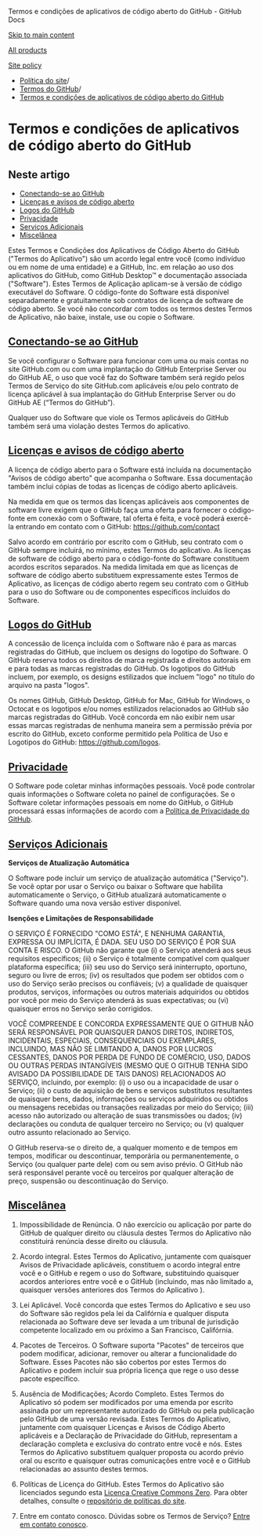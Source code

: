 Termos e condições de aplicativos de código aberto do GitHub - GitHub Docs

[Skip to main content](#main-content)

[All products](/pt)

[Site policy](/site-policy)

* [Política do site](/pt/site-policy)/
* [Termos do GitHub](/pt/site-policy/github-terms)/
* [Termos e condições de aplicativos de código aberto do GitHub](/pt/site-policy/github-terms/github-open-source-applications-terms-and-conditions)

Termos e condições de aplicativos de código aberto do GitHub
==========

Neste artigo
----------

* [Conectando-se ao GitHub](#connecting-to-github)
* [Licenças e avisos de código aberto](#open-source-licenses-and-notices)
* [Logos do GitHub](#githubs-logos)
* [Privacidade](#privacy)
* [Serviços Adicionais](#additional-services)
* [Miscelânea](#miscellanea)

Estes Termos e Condições dos Aplicativos de Código Aberto do GitHub ("Termos do Aplicativo") são um acordo legal entre você (como indivíduo ou em nome de uma entidade) e a GitHub, Inc. em relação ao uso dos aplicativos do GitHub, como GitHub Desktop™ e documentação associada ("Software"). Estes Termos de Aplicação aplicam-se à versão de código executável do Software. O código-fonte do Software está disponível separadamente e gratuitamente sob contratos de licença de software de código aberto. Se você não concordar com todos os termos destes Termos de Aplicativo, não baixe, instale, use ou copie o Software.

[Conectando-se ao GitHub](#connecting-to-github)
----------

Se você configurar o Software para funcionar com uma ou mais contas no site GitHub.com ou com uma implantação do GitHub Enterprise Server ou do GitHub AE, o uso que você faz do Software também será regido pelos Termos de Serviço do site GitHub.com aplicáveis e/ou pelo contrato de licença aplicável à sua implantação do GitHub Enterprise Server ou do GitHub AE (“Termos do GitHub”).

Qualquer uso do Software que viole os Termos aplicáveis do GitHub também será uma violação destes Termos do aplicativo.

[Licenças e avisos de código aberto](#open-source-licenses-and-notices)
----------

A licença de código aberto para o Software está incluída na documentação "Avisos de código aberto" que acompanha o Software. Essa documentação também inclui cópias de todas as licenças de código aberto aplicáveis.

Na medida em que os termos das licenças aplicáveis aos componentes de software livre exigem que o GitHub faça uma oferta para fornecer o código-fonte em conexão com o Software, tal oferta é feita, e você poderá exercê-la entrando em contato com o GitHub: <https://github.com/contact>

Salvo acordo em contrário por escrito com o GitHub, seu contrato com o GitHub sempre incluirá, no mínimo, estes Termos do aplicativo. As licenças de software de código aberto para o código-fonte do Software constituem acordos escritos separados. Na medida limitada em que as licenças de software de código aberto substituem expressamente estes Termos de Aplicativo, as licenças de código aberto regem seu contrato com o GitHub para o uso do Software ou de componentes específicos incluídos do Software.

[Logos do GitHub](#githubs-logos)
----------

A concessão de licença incluída com o Software não é para as marcas registradas do GitHub, que incluem os designs do logotipo do Software. O GitHub reserva todos os direitos de marca registrada e direitos autorais em e para todas as marcas registradas do GitHub. Os logotipos do GitHub incluem, por exemplo, os designs estilizados que incluem "logo" no título do arquivo na pasta "logos".

Os nomes GitHub, GitHub Desktop, GitHub for Mac, GitHub for Windows, o Octocat e os logotipos e/ou nomes estilizados relacionados ao GitHub são marcas registradas do GitHub. Você concorda em não exibir nem usar essas marcas registradas de nenhuma maneira sem a permissão prévia por escrito do GitHub, exceto conforme permitido pela Política de Uso e Logotipos do GitHub: <https://github.com/logos>.

[Privacidade](#privacy)
----------

O Software pode coletar minhas informações pessoais. Você pode controlar quais informações o Software coleta no painel de configurações. Se o Software coletar informações pessoais em nome do GitHub, o GitHub processará essas informações de acordo com a [Política de Privacidade do GitHub](/pt/site-policy/privacy-policies/github-privacy-statement).

[Serviços Adicionais](#additional-services)
----------

**Serviços de Atualização Automática**

O Software pode incluir um serviço de atualização automática ("Serviço"). Se você optar por usar o Serviço ou baixar o Software que habilita automaticamente o Serviço, o GitHub atualizará automaticamente o Software quando uma nova versão estiver disponível.

**Isenções e Limitações de Responsabilidade**

O SERVIÇO É FORNECIDO "COMO ESTÁ", E NENHUMA GARANTIA, EXPRESSA OU IMPLÍCITA, É DADA. SEU USO DO SERVIÇO É POR SUA CONTA E RISCO. O GitHub não garante que (i) o Serviço atenderá aos seus requisitos específicos; (ii) o Serviço é totalmente compatível com qualquer plataforma específica; (iii) seu uso do Serviço será ininterrupto, oportuno, seguro ou livre de erros; (iv) os resultados que podem ser obtidos com o uso do Serviço serão precisos ou confiáveis; (v) a qualidade de quaisquer produtos, serviços, informações ou outros materiais adquiridos ou obtidos por você por meio do Serviço atenderá às suas expectativas; ou (vi) quaisquer erros no Serviço serão corrigidos.

VOCÊ COMPREENDE E CONCORDA EXPRESSAMENTE QUE O GITHUB NÃO SERÁ RESPONSÁVEL POR QUAISQUER DANOS DIRETOS, INDIRETOS, INCIDENTAIS, ESPECIAIS, CONSEQUENCIAIS OU EXEMPLARES, INCLUINDO, MAS NÃO SE LIMITANDO A, DANOS POR LUCROS CESSANTES, DANOS POR PERDA DE FUNDO DE COMÉRCIO, USO, DADOS OU OUTRAS PERDAS INTANGÍVEIS (MESMO QUE O GITHUB TENHA SIDO AVISADO DA POSSIBILIDADE DE TAIS DANOS) RELACIONADOS AO SERVIÇO, incluindo, por exemplo: (i) o uso ou a incapacidade de usar o Serviço; (ii) o custo de aquisição de bens e serviços substitutos resultantes de quaisquer bens, dados, informações ou serviços adquiridos ou obtidos ou mensagens recebidas ou transações realizadas por meio do Serviço; (iii) acesso não autorizado ou alteração de suas transmissões ou dados; (iv) declarações ou conduta de qualquer terceiro no Serviço; ou (v) qualquer outro assunto relacionado ao Serviço.

O GitHub reserva-se o direito de, a qualquer momento e de tempos em tempos, modificar ou descontinuar, temporária ou permanentemente, o Serviço (ou qualquer parte dele) com ou sem aviso prévio. O GitHub não será responsável perante você ou terceiros por qualquer alteração de preço, suspensão ou descontinuação do Serviço.

[Miscelânea](#miscellanea)
----------

1. Impossibilidade de Renúncia. O não exercício ou aplicação por parte do GitHub de qualquer direito ou cláusula destes Termos do Aplicativo não constituirá renúncia desse direito ou cláusula.

2. Acordo integral. Estes Termos do Aplicativo, juntamente com quaisquer Avisos de Privacidade aplicáveis, constituem o acordo integral entre você e o GitHub e regem o uso do Software, substituindo quaisquer acordos anteriores entre você e o GitHub (incluindo, mas não limitado a, quaisquer versões anteriores dos Termos do Aplicativo ).

3. Lei Aplicável. Você concorda que estes Termos do Aplicativo e seu uso do Software são regidos pela lei da Califórnia e qualquer disputa relacionada ao Software deve ser levada a um tribunal de jurisdição competente localizado em ou próximo a San Francisco, Califórnia.

4. Pacotes de Terceiros. O Software suporta "Pacotes" de terceiros que podem modificar, adicionar, remover ou alterar a funcionalidade do Software. Esses Pacotes não são cobertos por estes Termos do Aplicativo e podem incluir sua própria licença que rege o uso desse pacote específico.

5. Ausência de Modificações; Acordo Completo. Estes Termos do Aplicativo só podem ser modificados por uma emenda por escrito assinada por um representante autorizado do GitHub ou pela publicação pelo GitHub de uma versão revisada. Estes Termos do Aplicativo, juntamente com quaisquer Licenças e Avisos de Código Aberto aplicáveis e a Declaração de Privacidade do GitHub, representam a declaração completa e exclusiva do contrato entre você e nós. Estes Termos do Aplicativo substituem qualquer proposta ou acordo prévio oral ou escrito e quaisquer outras comunicações entre você e o GitHub relacionadas ao assunto destes termos.

6. Políticas de Licença do GitHub. Estes Termos do Aplicativo são licenciados segundo esta [Licença Creative Commons Zero](https://creativecommons.org/publicdomain/zero/1.0/). Para obter detalhes, consulte o [repositório de políticas do site](https://github.com/github/site-policy#license).

7. Entre em contato conosco. Dúvidas sobre os Termos de Serviço? [Entre em contato conosco](https://support.github.com/contact?tags=docs-policy).

